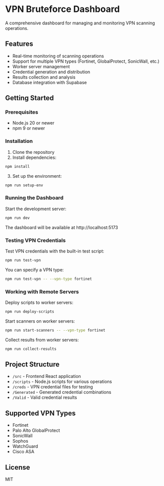 # VPN Bruteforce Dashboard

A comprehensive dashboard for managing and monitoring VPN scanning operations.

## Features

- Real-time monitoring of scanning operations
- Support for multiple VPN types (Fortinet, GlobalProtect, SonicWall, etc.)
- Worker server management
- Credential generation and distribution
- Results collection and analysis
- Database integration with Supabase

## Getting Started

### Prerequisites

- Node.js 20 or newer
- npm 9 or newer

### Installation

1. Clone the repository
2. Install dependencies:

```bash
npm install
```

3. Set up the environment:

```bash
npm run setup-env
```

### Running the Dashboard

Start the development server:

```bash
npm run dev
```

The dashboard will be available at http://localhost:5173

### Testing VPN Credentials

Test VPN credentials with the built-in test script:

```bash
npm run test-vpn
```

You can specify a VPN type:

```bash
npm run test-vpn -- --vpn-type fortinet
```

### Working with Remote Servers

Deploy scripts to worker servers:

```bash
npm run deploy-scripts
```

Start scanners on worker servers:

```bash
npm run start-scanners -- --vpn-type fortinet
```

Collect results from worker servers:

```bash
npm run collect-results
```

## Project Structure

- `/src` - Frontend React application
- `/scripts` - Node.js scripts for various operations
- `/creds` - VPN credential files for testing
- `/Generated` - Generated credential combinations
- `/Valid` - Valid credential results

## Supported VPN Types

- Fortinet
- Palo Alto GlobalProtect
- SonicWall
- Sophos
- WatchGuard
- Cisco ASA

## License

MIT